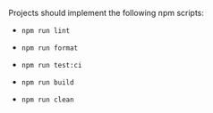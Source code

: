 Projects should implement the following npm scripts:

- `npm run lint`

- `npm run format`

- `npm run test:ci`

- `npm run build`

- `npm run clean`
